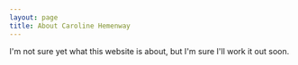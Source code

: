 ```yaml
---
layout: page
title: About Caroline Hemenway
---
```


I'm not sure yet what this website is about, but I'm sure I'll work it out soon.
